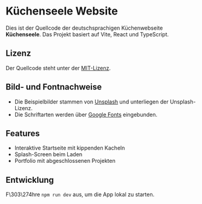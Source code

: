 # Küchenseele Website

Dies ist der Quellcode der deutschsprachigen Küchenwebseite **Küchenseele**. Das Projekt basiert auf Vite, React und TypeScript.

## Lizenz

Der Quellcode steht unter der [MIT-Lizenz](./LICENSE).

## Bild- und Fontnachweise

- Die Beispielbilder stammen von [Unsplash](https://unsplash.com) und unterliegen der Unsplash-Lizenz.
- Die Schriftarten werden über [Google Fonts](https://fonts.google.com/) eingebunden.


## Features
- Interaktive Startseite mit kippenden Kacheln
- Splash-Screen beim Laden
- Portfolio mit abgeschlossenen Projekten

## Entwicklung
F\303\274hre `npm run dev` aus, um die App lokal zu starten.
